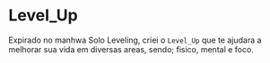 # Level_Up
 
Expirado no manhwa Solo Leveling, criei o `Level_Up` que te ajudara a melhorar sua vida em diversas areas, sendo; fisico, mental e foco. 